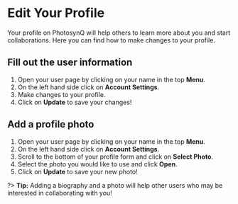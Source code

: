 # Edit Your Profile

Your profile on PhotosynQ will help others to learn more about you and start collaborations. Here you can find how to make changes to your profile.

## Fill out the user information

1. Open your user page by clicking on your name in the top **Menu**.
2. On the left hand side click on **Account Settings**.
3. Make changes to your profile.
4. Click on **Update** to save your changes!

## Add a profile photo

1. Open your user page by clicking on your name in the top **Menu**.
2. On the left hand side click on **Account Settings**.
3. Scroll to the bottom of your profile form and click on **Select Photo**.
4. Select the photo you would like to use and click **Open**.
5. Click on **Update** to save your new photo!

?> **Tip:** Adding a biography and a photo will help other users who may be interested in collaborating with you!
